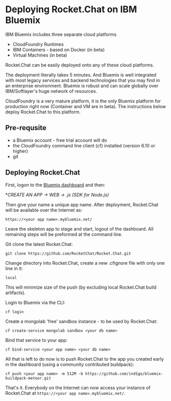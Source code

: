 # Deploying Rocket.Chat on IBM Bluemix

IBM Bluemix includes three separate cloud platforms

* CloudFoundry Runtimes
* IBM Containers - based on Docker (in beta)
* Virtual Machines (in beta)

Rocket.Chat can be easily deployed onto any of these cloud platforms.

The deployment literally takes 5 minutes.  And Bluemix is well integrated with most legacy services and backend technologies that you may find in an enterprise environment.  Bluemix is robust and can scale globally over IBM/Softlayer's huge network of resources.

CloudFoundry is a very mature platform, it is the only Bluemix platform for production right now (Container and VM are in beta). The instructions below deploy Rocket.Chat to this platform.

## Pre-requsite

* a Bluemix account - free trial account will do
* the CloudFoundry command line client (cf) installed  (version 6.10 or higher)
* git

## Deploying Rocket.Chat

First, logon to the [Bluemix dashboard](http://www.bluemix.net/) and then:

**CREATE AN APP -> WEB  -> .js (SDK for Node.js)*

Then give your name a unique app name.  After deployment, Rocket.Chat will be available over the Internet as:

```
https://<your app name>.mybluemix.net/
```

Leave the skeleton app to stage and start, logout of the dashboard.  All remaining steps will be preformed at the command line.

Git clone the latest Rocket.Chat:

```
git clone https://github.com/RocketChat/Rocket.Chat.git
```

Change directory into Rocket.Chat, create a new .cfignore file with only one line in it:

```
local
```

This will minimize size of the push (by excluding local Rocket.Chat build artifacts).

Login to Bluemix via the CLI:

```
cf login
```

Create a mongolab 'free' sandbox instance - to be used by Rocket.Chat:

```
cf create-service mongolab sandbox <your db name>
```

Bind that service to your app:

```
cf bind-service <your app name> <your db name>
```

All that is left to do now is to push Rocket.Chat to the app you created early in the dashboard (using a community contributed buildpack):

```
cf push <your app name> -m 512M -b https://github.com/ind1go/bluemix-buildpack-meteor.git
```

That's it.  Everybody on the Internet can now access your instance of Rocket.Chat at `https://<your app name>.mybluemix.net/`.
